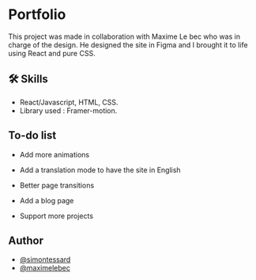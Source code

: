# Portfolio

This project was made in collaboration with Maxime Le bec who was in charge of the design.
He designed the site in Figma and I brought it to life using React and pure CSS.

## 🛠 Skills

- React/Javascript, HTML, CSS.
- Library used : Framer-motion.

## To-do list

- Add more animations

- Add a translation mode to have the site in English

- Better page transitions

- Add a blog page

- Support more projects

## Author

- [@simontessard](https://www.github.com/simontessard)
- [@maximelebec](https://www.linkedin.com/in/maxime-le-bec-805079185/)
